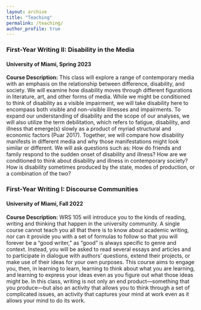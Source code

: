 ```yaml
---
layout: archive
title: "Teaching"
permalink: /teaching/
author_profile: true
---
```


### First-Year Writing II: Disability in the Media
#### University of Miami, Spring 2023
**Course Description:** This class will explore a range of contemporary media with an emphasis on the relationship between difference, disability, and society. We will examine how disability moves through different figurations in literature, art, and other forms of media. While we might be conditioned to think of disability as a visible impairment, we will take disability here to encompass both visible and non-visible illnesses and impairments. To expand our understanding of disability and the scope of our analyses, we will also utilize the term debilitation, which refers to fatigue, disability, and illness that emerge(s) slowly as a product of myriad structural and economic factors  (Puar 2017). Together, we will compare how disability manifests in different media and why those manifestations might look similar or different. We will ask questions such as: How do friends and family respond to the sudden onset of disability and illness? How are we conditioned to think about disability and illness in contemporary society? How is disability sometimes produced by the state, modes of production, or a combination of the two?  

### First-Year Writing I: Discourse Communities
#### University of Miami, Fall 2022
**Course Description:** WRS 105 will introduce you to the kinds of reading, writing and thinking that happen in the university community.  A single course cannot teach you all that there is to know about academic writing, nor can it provide you with a set of formulas to follow so that you will forever be a “good writer,” as “good” is always specific to genre and context. Instead, you will be asked to read several essays and articles and to participate in dialogue with authors’ questions, extend their projects, or make use of their ideas for your own purposes.  This course aims to engage you, then, in learning to learn, learning to think about what you are learning, and learning to express your ideas even as you figure out what those ideas might be. In this class, writing is not only an end product—something that you produce—but also an activity that allows you to think through a set of complicated issues, an activity that captures your mind at work even as it allows your mind to do its work.  


